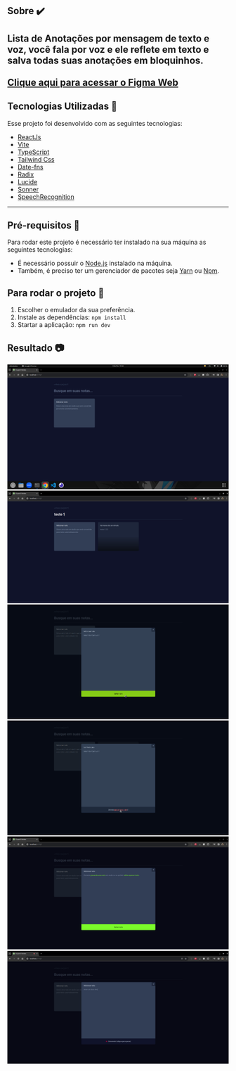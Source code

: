 ## Sobre ✔️

Lista de Anotações por mensagem de texto e voz, você fala por voz e ele reflete em texto e salva todas suas anotações em bloquinhos. 
<br>
<br>
<a href="https://www.figma.com/file/IGO3umWjhPIjEQaMMVCSDl/NLW-expert-%E2%80%A2-Notes-(Community)?type=design&node-id=103-162&mode=design&t=O5AxyMd1DrXXRF0u-0" target="_blank">Clique aqui para acessar o Figma Web</a>
---

## Tecnologias Utilizadas 📎

Esse projeto foi desenvolvido com as seguintes tecnologias:

- [ReactJs](https://react.dev/learn/installation)
- [Vite](https://vitejs.dev/guide/)
- [TypeScript](https://www.typescriptlang.org/docs/)
- [Tailwind Css](https://tailwindcss.com/docs/installation)
- [Date-fns](https://date-fns.org/docs/Getting-Started)
- [Radix](https://www.radix-ui.com/themes/docs/overview/getting-started)
- [Lucide](https://lucide.dev/guide/installation)
- [Sonner](https://sonner.emilkowal.ski/getting-started)
- [SpeechRecognition](https://developer.mozilla.org/en-US/docs/Web/API/SpeechRecognition)

---

## Pré-requisitos 📝

Para rodar este projeto é necessário ter instalado na sua máquina as seguintes tecnologias:

- É necessário possuir o [Node.js](https://nodejs.org/en/) instalado na máquina.
- Também, é preciso ter um gerenciador de pacotes seja [Yarn](https://yarnpkg.com/) ou [Npm](https://www.npmjs.com/).

## Para rodar o projeto 📌

1. Escolher o emulador da sua preferência.
2. Instale as dependências: `npm install`
3. Startar a aplicação: `npm run dev`

## Resultado 📷

<div align="center">
    <img src="src/assets/screenshot/home.png" />
    <img src="src/assets/screenshot/home-filter.png" />
    <img src="src/assets/screenshot/home-saved-note.png" />
    <img src="src/assets/screenshot/home-deleted-note.png" />
    <img src="src/assets/screenshot/home-modal.png" />
    <img src="src/assets/screenshot/modal-audio.png" />
</div>
